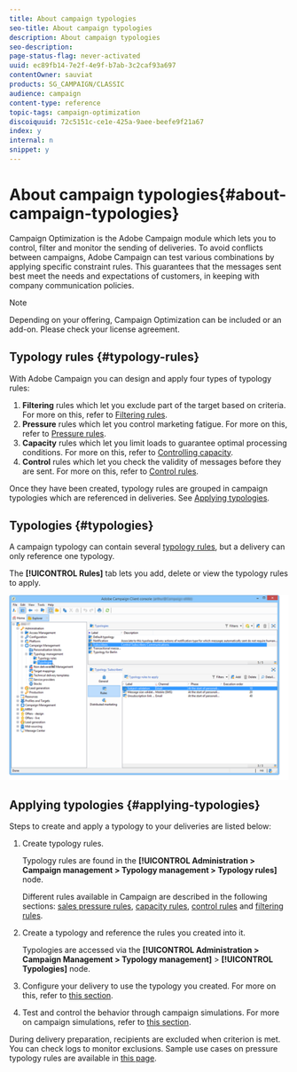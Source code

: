 ```yaml
---
title: About campaign typologies
seo-title: About campaign typologies
description: About campaign typologies
seo-description: 
page-status-flag: never-activated
uuid: ec89fb14-7e2f-4e9f-b7ab-3c2caf93a697
contentOwner: sauviat
products: SG_CAMPAIGN/CLASSIC
audience: campaign
content-type: reference
topic-tags: campaign-optimization
discoiquuid: 72c5151c-ce1e-425a-9aee-beefe9f21a67
index: y
internal: n
snippet: y
---
```


# About campaign typologies{#about-campaign-typologies}

Campaign Optimization is the Adobe Campaign module which lets you to control, filter and monitor the sending of deliveries. To avoid conflicts between campaigns, Adobe Campaign can test various combinations by applying specific constraint rules. This guarantees that the messages sent best meet the needs and expectations of customers, in keeping with company communication policies.

>[!NOTE]
>
>Depending on your offering, Campaign Optimization can be included or an add-on. Please check your license agreement.

## Typology rules {#typology-rules}

With Adobe Campaign you can design and apply four types of typology rules:

1. **Filtering** rules which let you exclude part of the target based on criteria. For more on this, refer to [Filtering rules](https://helpx.adobe.com/campaign/standard/campaign/using/filtering-rules.html).
1. **Pressure** rules which let you control marketing fatigue. For more on this, refer to [Pressure rules](https://helpx.adobe.com/campaign/standard/campaign/using/pressure-rules.html).
1. **Capacity** rules which let you limit loads to guarantee optimal processing conditions. For more on this, refer to [Controlling capacity](https://helpx.adobe.com/campaign/standard/campaign/using/consistency-rules.html#controlling-capacity).
1. **Control** rules which let you check the validity of messages before they are sent. For more on this, refer to [Control rules](https://helpx.adobe.com/campaign/standard/campaign/using/control-rules.html).

Once they have been created, typology rules are grouped in campaign typologies which are referenced in deliveries. See [Applying typologies](https://helpx.adobe.com/campaign/classic/campaign/using/about-campaign-typologies.html#applying-typologies).

## Typologies {#typologies}

A campaign typology can contain several [typology rules](https://helpx.adobe.com/campaign/classic/campaign/using/about-campaign-typologies.html#typology-rules), but a delivery can only reference one typology.

The **[!UICONTROL Rules]** tab lets you add, delete or view the typology rules to apply.

![](assets/campaign_opt_rules_tab.png)

## Applying typologies {#applying-typologies}

Steps to create and apply a typology to your deliveries are listed below:

1. Create typology rules.

   Typology rules are found in the **[!UICONTROL Administration > Campaign management > Typology management > Typology rules]** node.

   Different rules available in Campaign are described in the following sections: [sales pressure rules](https://helpx.adobe.com/campaign/classic/campaign/using/pressure-rules.html), [capacity rules](https://helpx.adobe.com/campaign/classic/campaign/using/consistency-rules.html#controlling-capacity), [control rules](https://helpx.adobe.com/campaign/classic/campaign/using/control-rules.html) and [filtering rules](https://helpx.adobe.com/campaign/classic/campaign/using/filtering-rules.html).

1. Create a typology and reference the rules you created into it.

   Typologies are accessed via the **[!UICONTROL Administration > Campaign Management > Typology management]** > **[!UICONTROL Typologies]** node. 

1. Configure your delivery to use the typology you created. For more on this, refer to [this section](https://helpx.adobe.com/campaign/classic/campaign/using/applying-rules.html#applying-a-typology-to-a-delivery).
1. Test and control the behavior through campaign simulations. For more on campaign simulations, refer to [this section](https://helpx.adobe.com/campaign/classic/campaign/using/campaign-simulations.html).

During delivery preparation, recipients are excluded when criterion is met. You can check logs to monitor exclusions. Sample use cases on pressure typology rules are available in [this page](https://helpx.adobe.com/campaign/classic/campaign/using/pressure-rules.html#use-cases-on-pressure-rules).
